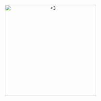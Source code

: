 


<p align="center">
  <img src="https://github.com/IsmaelJumaoas01/IsmaelJumaoas01/blob/main/ichika.gif?raw=true" alt="<3" width="300"/>
</p>

